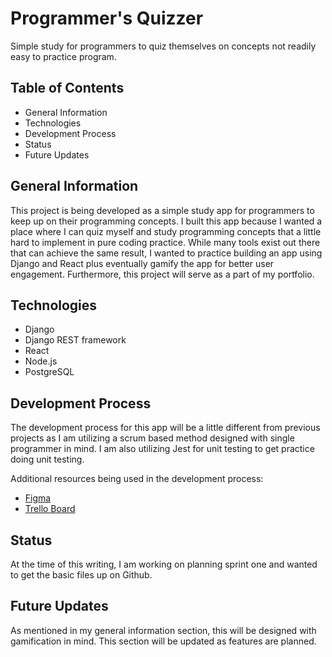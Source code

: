 # Programmer's Quizzer
Simple study for programmers to quiz themselves on concepts not readily easy to practice program. 

## Table of Contents
- General Information
- Technologies
- Development Process
- Status
- Future Updates

## General Information
This project is being developed as a simple study app for programmers to keep up on their programming concepts. I built this app because I wanted a place where I can quiz myself and study programming concepts that a little hard to implement in pure coding practice. While many tools exist out there that can achieve the same result, I wanted to practice building an app using Django and React plus eventually gamify the app for better user engagement. Furthermore, this project will serve as a part of my portfolio.

## Technologies
- Django
- Django REST framework
- React
- Node.js
- PostgreSQL

## Development Process
The development process for this app will be a little different from previous projects as I am utilizing a scrum based method designed with single programmer in mind. I am also utilizing Jest for unit testing to get practice doing unit testing.

Additional resources being used in the development process:
- [Figma](https://www.figma.com/file/MidNKlLLUH2geB3GXSq796/Quiz_App?node-id=0%3A1)
- [Trello Board](https://trello.com/b/ev2h3lGt/quiz-app-board)

## Status
At the time of this writing, I am working on planning sprint one and wanted to get the basic files up on Github.

## Future Updates
As mentioned in my general information section, this will be designed with gamification in mind. This section will be updated as features are planned.